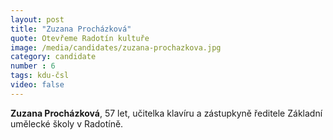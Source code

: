 ```yaml
---
layout: post
title: "Zuzana Procházková"
quote: Otevřeme Radotín kultuře
image: /media/candidates/zuzana-prochazkova.jpg
category: candidate
number : 6
tags: kdu-čsl
video: false
---
```


**Zuzana Procházková**, 57 let, učitelka klavíru a zástupkyně ředitele Základní umělecké školy v Radotíně. 
